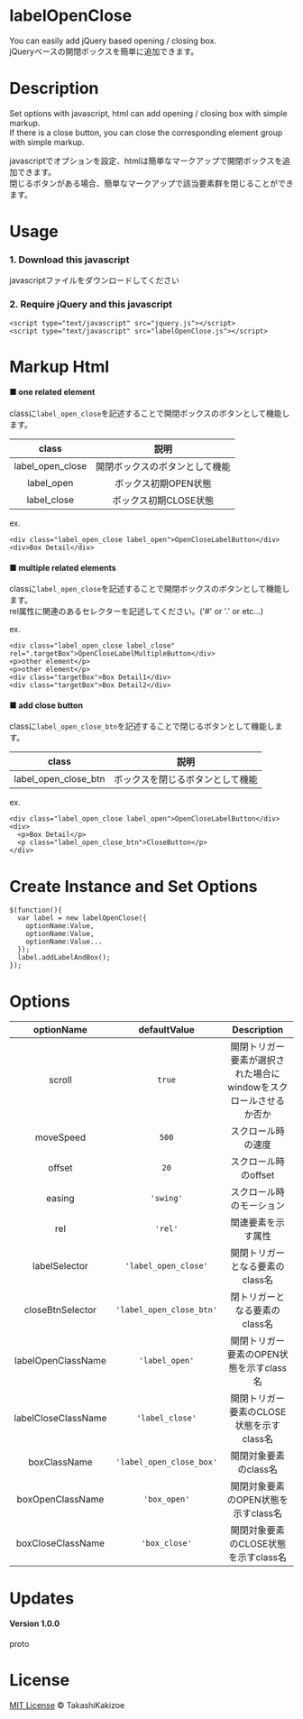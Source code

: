 labelOpenClose
==========

You can easily add jQuery based opening / closing box.  
jQueryベースの開閉ボックスを簡単に追加できます。  

Description
============

Set options with javascript, html can add opening / closing box with simple markup.  
If there is a close button, you can close the corresponding element group with simple markup.  

javascriptでオプションを設定、htmlは簡単なマークアップで開閉ボックスを追加できます。  
閉じるボタンがある場合、簡単なマークアップで該当要素群を閉じることができます。  

Usage
===========

### 1. Download this javascript

javascriptファイルをダウンロードしてください

### 2. Require jQuery and this javascript

```
<script type="text/javascript" src="jquery.js"></script>
<script type="text/javascript" src="labelOpenClose.js"></script>
```

Markup Html
===========

#### ■ one related element

classに`label_open_close`を記述することで開閉ボックスのボタンとして機能します。  

| class | 説明 |
| :--: | :----: |
| label_open_close | 開閉ボックスのボタンとして機能 |
| label_open | ボックス初期OPEN状態 |
| label_close | ボックス初期CLOSE状態 |

ex.
```
<div class="label_open_close label_open">OpenCloseLabelButton</div>
<div>Box Detail</div>
```

#### ■ multiple related elements

classに`label_open_close`を記述することで開閉ボックスのボタンとして機能します。  
rel属性に関連のあるセレクターを記述してください。('#' or '.' or etc...)

ex.
```
<div class="label_open_close label_close" rel=".targetBox">OpenCloseLabelMultipleButton</div>
<p>other element</p>
<p>other element</p>
<div class="targetBox">Box Detail1</div>
<div class="targetBox">Box Detail2</div>
```

#### ■ add close button

classに`label_open_close_btn`を記述することで閉じるボタンとして機能します。  

| class | 説明 |
| :--: | :----: |
| label_open_close_btn | ボックスを閉じるボタンとして機能 |

ex.
```
<div class="label_open_close label_open">OpenCloseLabelButton</div>
<div>
  <p>Box Detail</p>
  <p class="label_open_close_btn">CloseButton</p>
</div>
```

Create Instance and Set Options
===========

```
$(function(){
  var label = new labelOpenClose({
    optionName:Value,
    optionName:Value,
    optionName:Value...
  });
  label.addLabelAndBox();
});
```

Options
===========

| optionName                  | defaultValue                     | Description                              |
| :-------------------------: | :------------------------------: | :--------------------------------------: |
| scroll                      | `true`                           | 開閉トリガー要素が選択された場合にwindowをスクロールさせるか否か |
| moveSpeed                   | `500`                            | スクロール時の速度                       |
| offset                      | `20`                             | スクロール時のoffset                     |
| easing                      | `'swing'`                        | スクロール時のモーション                 |
| rel                         | `'rel'`                          | 関連要素を示す属性                       |
| labelSelector               | `'label_open_close'`             | 開閉トリガーとなる要素のclass名          |
| closeBtnSelector            | `'label_open_close_btn'`         | 閉トリガーとなる要素のclass名            |
| labelOpenClassName          | `'label_open'`                   | 開閉トリガー要素のOPEN状態を示すclass名  |
| labelCloseClassName         | `'label_close'`                  | 開閉トリガー要素のCLOSE状態を示すclass名 |
| boxClassName                | `'label_open_close_box'`         | 開閉対象要素のclass名                    |
| boxOpenClassName            | `'box_open'`                     | 開閉対象要素のOPEN状態を示すclass名      |
| boxCloseClassName           | `'box_close'`                    | 開閉対象要素のCLOSE状態を示すclass名     |

Updates
===========

#### Version 1.0.0
proto

License
===========

[MIT License](https://raw.githubusercontent.com/TakashiKakizoe1109/labelOpenClose/master/LICENSE) © TakashiKakizoe
